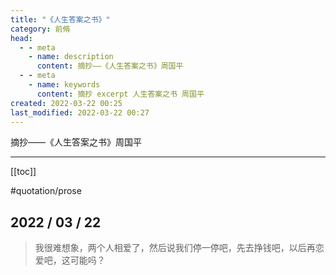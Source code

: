 ```yaml
---
title: "《人生答案之书》"
category: 前脩
head:
  - - meta
    - name: description
      content: 摘抄——《人生答案之书》周国平
  - - meta
    - name: keywords
      content: 摘抄 excerpt 人生答案之书 周国平
created: 2022-03-22 00:25
last_modified: 2022-03-22 00:27
---
```


摘抄——《人生答案之书》周国平

---

[[toc]]

#quotation/prose

## 2022 / 03 / 22

> 我很难想象，两个人相爱了，然后说我们停一停吧，先去挣钱吧，以后再恋爱吧，这可能吗？
